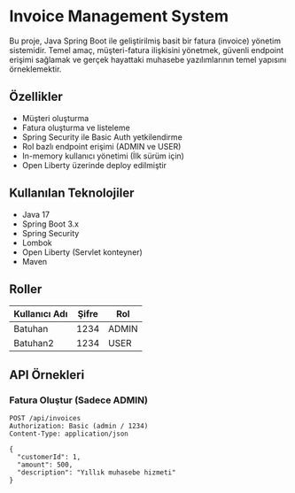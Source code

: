# Invoice Management System

Bu proje, Java Spring Boot ile geliştirilmiş basit bir fatura (invoice) yönetim sistemidir. 
Temel amaç, müşteri-fatura ilişkisini yönetmek, güvenli endpoint erişimi sağlamak ve gerçek hayattaki muhasebe yazılımlarının temel yapısını örneklemektir.

## Özellikler

- Müşteri oluşturma
- Fatura oluşturma ve listeleme
- Spring Security ile Basic Auth yetkilendirme
- Rol bazlı endpoint erişimi (ADMIN ve USER)
- In-memory kullanıcı yönetimi (İlk sürüm için)
- Open Liberty üzerinde deploy edilmiştir

## Kullanılan Teknolojiler

- Java 17
- Spring Boot 3.x
- Spring Security
- Lombok
- Open Liberty (Servlet konteyner)
- Maven

## Roller

| Kullanıcı Adı | Şifre | Rol    |
|---------------|-------|--------|
| Batuhan         | 1234  | ADMIN  |
| Batuhan2        | 1234  | USER   |

## API Örnekleri

### Fatura Oluştur (Sadece ADMIN)

```http
POST /api/invoices
Authorization: Basic (admin / 1234)
Content-Type: application/json

{
  "customerId": 1,
  "amount": 500,
  "description": "Yıllık muhasebe hizmeti"
}
